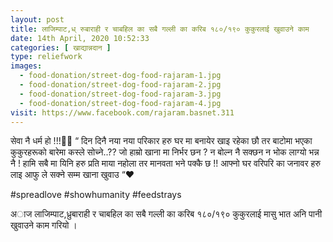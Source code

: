 ```yaml
---
layout: post
title: लाजिम्पाट,ध् रुबाराही र चाबहिल का सबै गल्ली का करिब १८०/१९० कुकुरलाई खुवाउने काम
date: 14th April, 2020 10:52:33
categories: [ खाद्यान्नदान ]
type: reliefwork
images:
  - food-donation/street-dog-food-rajaram-1.jpg
  - food-donation/street-dog-food-rajaram-2.jpg
  - food-donation/street-dog-food-rajaram-3.jpg
  - food-donation/street-dog-food-rajaram-4.jpg
visit: https://www.facebook.com/rajaram.basnet.311
---
```


सेवा नै धर्म हो !!!🙏🙏
“ दिन दिनै नया नया परिकार हरु घर मा बनायेर खाइ रहेका छौ तर बाटोमा भएका कुकुरहरूको बारेमा कस्ले सोच्ने..?? जो हाम्रो खाना मा निर्भर छन ? न बोल्न नै सक्छन न भोक लाग्यो भन्न नै ! हामि सबै मा यिनि हरु प्रति माया नहोला तर मानवता भने पक्कै छ !! आफ्नो घर वरिपरि का जनावर हरु लाइ आफु ले सक्ने सम्म खाना खुवाउ “♥️

#spreadlove #showhumanity #feedstrays

अाज लाजिम्पाट,ध्रुबाराही र चाबहिल का सबै गल्ली का करिब १८०/१९० कुकुरलाई
मासु भात अनि पानी खुवाउने काम गरियो ।
